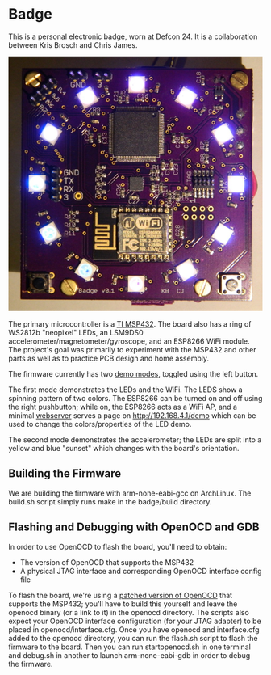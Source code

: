 # Badge

This is a personal electronic badge, worn at Defcon 24. It is a collaboration between Kris Brosch and Chris James.

![badge](pictures/badge.jpg)

The primary microcontroller is a [TI MSP432](http://www.ti.com/lsds/ti/microcontrollers_16-bit_32-bit/MSP432/overview.page). The board also has a ring of WS2812b "neopixel" LEDs, an LSM9DS0 accelerometer/magnetometer/gyroscope, and an ESP8266 WiFi module. The project's goal was primarily to experiment with the MSP432 and other parts as well as to practice PCB design and home assembly.

The firmware currently has two [demo modes](badge/leddemos.c), toggled using the left button. 

The first mode demonstrates the LEDs and the WiFi. The LEDS show a spinning pattern of two colors. The ESP8266 can be turned on and off using the right pushbutton; while on, the ESP8266 acts as a WiFi AP, and a minimal [webserver](badge/http.c) serves a page on http://192.168.4.1/demo which can be used to change the colors/properties of the LED demo.

The second mode demonstrates the accelerometer; the LEDs are split into a yellow and blue "sunset" which changes with the board's orientation.

## Building the Firmware

We are building the firmware with arm-none-eabi-gcc on ArchLinux. The build.sh script simply runs make in the badge/build directory.

## Flashing and Debugging with OpenOCD and GDB

In order to use OpenOCD to flash the board, you'll need to obtain:
* The version of OpenOCD that supports the MSP432
* A physical JTAG interface and corresponding OpenOCD interface config file

To flash the board, we're using a [patched version of OpenOCD](http://openocd.zylin.com/#/c/2699/) that supports the MSP432; you'll have to build this yourself and leave the openocd binary (or a link to it) in the openocd directory. The scripts also expect your OpenOCD interface configuration (for your JTAG adapter) to be placed in openocd/interface.cfg. Once you have openocd and interface.cfg added to the openocd directory, you can run the flash.sh script to flash the firmware to the board. Then you can run startopenocd.sh in one terminal and debug.sh in another to launch arm-none-eabi-gdb in order to debug the firmware.

